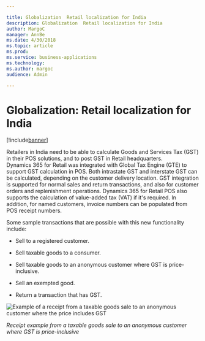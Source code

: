 ```yaml
---

title: Globalization  Retail localization for India
description: Globalization  Retail localization for India
author: MargoC
manager: AnnBe
ms.date: 4/30/2018
ms.topic: article
ms.prod: 
ms.service: business-applications
ms.technology: 
ms.author: margoc
audience: Admin

---
```

#  Globalization: Retail localization for India




[!include[banner](../../../includes/banner.md)]

Retailers in India need to be able to calculate Goods and Services Tax (GST) in
their POS solutions, and to post GST in Retail headquarters. Dynamics 365 for
Retail was integrated with Global Tax Engine (GTE) to support GST calculation in
POS. Both intrastate GST and interstate GST can be calculated, depending on the
customer delivery location. GST integration is supported for normal sales and
return transactions, and also for customer orders and replenishment operations.
Dynamics 365 for Retail POS also supports the calculation of value-added tax
(VAT) if it's required. In addition, for named customers, invoice numbers can be
populated from POS receipt numbers.

Some sample transactions that are possible with this new functionality include:

-   Sell to a registered customer.

-   Sell taxable goods to a consumer.

-   Sell taxable goods to an anonymous customer where GST is price-inclusive.

-   Sell an exempted good.

-   Return a transaction that has GST.

![Example of a receipt from a taxable goods sale to an anonymous customer where the price includes GST
](media/globalization-retail-localization-india-1.png "Example of a receipt from a taxable goods sale to an anonymous customer where the price includes GST
")
<!-- IND_GST_ReceiptExample.png -->


*Receipt example from a taxable goods sale to an anonymous customer where GST is
price-inclusive*



